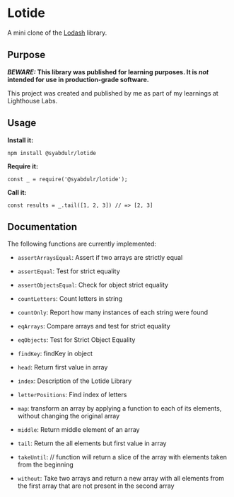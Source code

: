 # Lotide

A mini clone of the [Lodash](https://lodash.com) library.

## Purpose

**_BEWARE:_ This library was published for learning purposes. It is _not_ intended for use in production-grade software.**

This project was created and published by me as part of my learnings at Lighthouse Labs. 

## Usage

**Install it:**

`npm install @syabdulr/lotide`

**Require it:**

`const _ = require('@syabdulr/lotide');`

**Call it:**

`const results = _.tail([1, 2, 3]) // => [2, 3]`

## Documentation

The following functions are currently implemented:

* `assertArraysEqual`: Assert if two arrays are strictly equal 
* `assertEqual`: Test for strict equality
* `assertObjectsEqual`: Check for object strict equality
* `countLetters`: Count letters in string
* `countOnly`: Report how many instances of each string were found

* `eqArrays`: Compare arrays and test for strict equality
* `eqObjects`: Test for Strict Object Equality
* `findKey`: findKey in object
* `head`: Return first value in array
* `index`: Description of the Lotide Library
* `letterPositions`: Find index of letters
* `map`: transform an array by applying a function to each of its elements, without changing the original array
* `middle`: Return middle element of an array
* `tail`: Return the all elements but first value in array
* `takeUntil`: // function will return a slice of the array with elements taken from the beginning
* `without`: Take two arrays and return a new array with all elements from the first array that are not present in the second array
